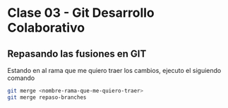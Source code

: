 # Clase 03 - Git Desarrollo Colaborativo

## Repasando las fusiones en GIT
Estando en al rama que me quiero traer los cambios, ejecuto el siguiendo comando

```sh
git merge <nombre-rama-que-me-quiero-traer>
git merge repaso-branches
```
